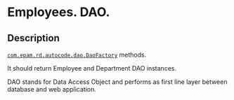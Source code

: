 # Employees. DAO.

## Description 
[`com.epam.rd.autocode.dao.DaoFactory`](src/main/java/com/epam/rd/autocode/dao/DaoFactory.java) methods.

It should return Employee and Department DAO instances.

DAO stands for Data Access Object and performs as first line layer between database and web application.


 